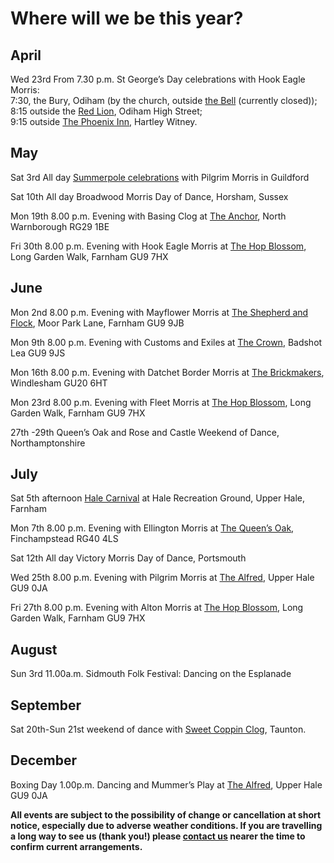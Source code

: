 Where will we be this year?
===========================

## April
Wed 23rd From 7.30 p.m. St George’s Day celebrations with Hook Eagle Morris:   
  7:30, the Bury, Odiham (by the church, outside [the Bell](https://www.facebook.com/SavingTheBell/) (currently closed));  
  8:15 outside the [Red Lion](https://camra.org.uk/pubs/red-lion-odiham-179422), Odiham High Street;  
  9:15 outside [The Phoenix Inn](https://camra.org.uk/pubs/phoenix-hartley-wintney-179305), Hartley Witney.

## May
Sat 3rd All day [Summerpole celebrations](https://www.pilgrimmorris.org.uk/summerpole/)
  with Pilgrim Morris in Guildford
             
Sat 10th All day Broadwood Morris Day of Dance, Horsham, Sussex
             
Mon 19th 8.00 p.m. Evening with Basing Clog at
  [The Anchor](https://camra.org.uk/pubs/anchor-inn-north-warnborough-179278), North Warnborough RG29 1BE
  
Fri 30th 8.00 p.m. Evening with Hook Eagle Morris at
  [The Hop Blossom](https://camra.org.uk/pubs/hop-blossom-farnham-150608), Long Garden Walk, Farnham GU9 7HX

## June
Mon 2nd 8.00 p.m. Evening with Mayflower Morris at
  [The Shepherd and Flock](https://camra.org.uk/pubs/shepherd-flock-farnham-151198), Moor Park Lane, Farnham GU9 9JB
  
Mon 9th 8.00 p.m. Evening with Customs and Exiles at
  [The Crown](https://camra.org.uk/pubs/crown-inn-badshot-lea-150286), Badshot Lea GU9 9JS
    
Mon 16th 8.00 p.m. Evening with Datchet Border Morris at
  [The Brickmakers](https://camra.org.uk/pubs/brickmakers-windlesham-151531), Windlesham GU20 6HT
  
Mon 23rd 8.00 p.m. Evening with Fleet Morris at
  [The Hop Blossom](https://camra.org.uk/pubs/hop-blossom-farnham-150608), Long Garden Walk, Farnham GU9 7HX
  
27th -29th Queen’s Oak and Rose and Castle Weekend of Dance, Northamptonshire

## July
Sat 5th afternoon [Hale Carnival](https://www.halecarnival.co.uk/) at
  Hale Recreation Ground, Upper Hale, Farnham

Mon 7th 8.00 p.m. Evening with Ellington Morris at
	[The Queen’s Oak](https://camra.org.uk/pubs/queens-oak-finchampstead-152123), Finchampstead RG40 4LS
  
Sat 12th All day Victory Morris Day of Dance, Portsmouth

Wed 25th 8.00 p.m. Evening with Pilgrim Morris at
		[The Alfred](https://camra.org.uk/pubs/alfred-free-house-upper-hale-150998), Upper Hale GU9 0JA
    
Fri 27th 8.00 p.m. Evening with Alton Morris at
 	[The Hop Blossom](https://camra.org.uk/pubs/hop-blossom-farnham-150608), Long Garden Walk, Farnham GU9 7HX

## August
Sun 3rd 11.00a.m. Sidmouth Folk Festival: Dancing on the Esplanade

## September
Sat 20th-Sun 21st weekend of dance with [Sweet Coppin Clog](https://sweetcoppinclog.wordpress.com/), Taunton.

## December
Boxing Day 1.00p.m. Dancing and Mummer’s Play at
  [The Alfred](https://camra.org.uk/pubs/alfred-free-house-upper-hale-150998), Upper Hale GU9 0JA

**All events are subject to the possibility of change or cancellation at short notice, especially due to adverse weather conditions.  If you are travelling a long way to see us (thank you!) please [contact us](/contact/) nearer the time to confirm current arrangements.**
